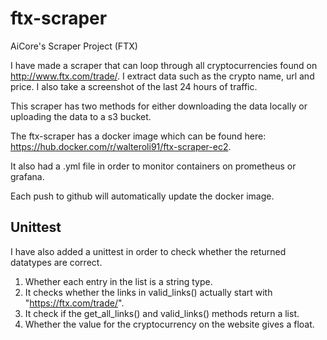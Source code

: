 # ftx-scraper
AiCore's Scraper Project (FTX)

I have made a scraper that can loop through all cryptocurrencies found on http://www.ftx.com/trade/.
I extract data such as the crypto name, url and price. I also take a screenshot of the last 24 hours of traffic.

This scraper has two methods for either downloading the data locally or uploading the data to a s3 bucket.

The ftx-scraper has a docker image which can be found here: https://hub.docker.com/r/walteroli91/ftx-scraper-ec2.

It also had a .yml file in order to monitor containers on prometheus or grafana.

Each push to github will automatically update the docker image.

Unittest
--------

I have also added a unittest in order to check whether the returned datatypes are correct. 
1. Whether each entry in the list is a string type.
2. It checks whether the links in valid_links() actually start with "https://ftx.com/trade/". 
3. It check if the get_all_links() and valid_links() methods return a list.
4. Whether the value for the cryptocurrency on the website gives a float.





